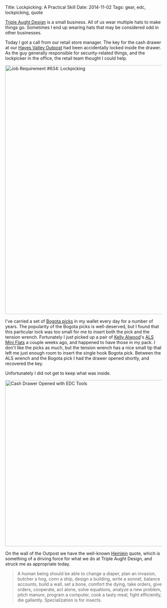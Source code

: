 Title: Lockpicking: A Practical Skill
Date: 2014-11-02
Tags: gear, edc, lockpicking, quote

[Triple Aught Design](https://tripleaughtdesign.com/) is a small business. All of us wear multiple hats to make things go. Sometimes I end up wearing hats that may be considered odd in other businesses.

Today I got a call from our retail store manager. The key for the cash drawer at our [Hayes Valley Outpost](https://tripleaughtdesign.com/about/#hayes-valley-outpost-sf) had been accidentally locked inside the drawer. As the guy generally responsible for security-related things, and the lockpicker in the office, the retail team thought I could help.

<a href="https://www.flickr.com/photos/pigmonkey/15672807416" title="Job Requirement #634: Lockpicking by Pig Monkey, on Flickr"><img src="https://farm8.staticflickr.com/7560/15672807416_b8b8795596_c.jpg" width="600" height="800" alt="Job Requirement #634: Lockpicking"></a>

I've carried a set of [Bogota picks](http://serepick.com/products/bogota-titan-entry-toolset--2.html) in my wallet every day for a number of years. The popularity of the Bogota picks is well-deserved, but I found that this particular lock was too small for me to insert both the pick and the tension wrench. Fortunately I just picked up a pair of [Kelly Alwood](http://www.kellyalwood.com/)'s [ALS Mini Flats](http://www.survivalcorner.com/als-mini-flats/) a couple weeks ago, and happened to have those in my pack. I don't like the picks as much, but the tension wrench has a nice small tip that left me just enough room to insert the single hook Bogota pick. Between the ALS wrench and the Bogota pick I had the drawer opened shortly, and recovered the key.

Unfortunately I did not get to keep what was inside.

<a href="https://www.flickr.com/photos/pigmonkey/15694607861" title="Cash Drawer Opened with EDC Tools by Pig Monkey, on Flickr"><img src="https://farm8.staticflickr.com/7583/15694607861_5b48be7717_c.jpg" width="800" height="534" alt="Cash Drawer Opened with EDC Tools"></a>

On the wall of the Outpost we have the well-known [Heinlein](https://en.wikipedia.org/wiki/Robert_A._Heinlein) quote, which is something of a driving force for what we do at Triple Aught Design, and struck me as appropriate today.

 > A human being should be able to change a diaper, plan an invasion, butcher a hog, conn a ship, design a building, write a sonnet, balance accounts, build a wall, set a bone, comfort the dying, take orders, give orders, cooperate, act alone, solve equations, analyze a new problem, pitch manure, program a computer, cook a tasty meal, fight efficiently, die gallantly. Specialization is for insects.

